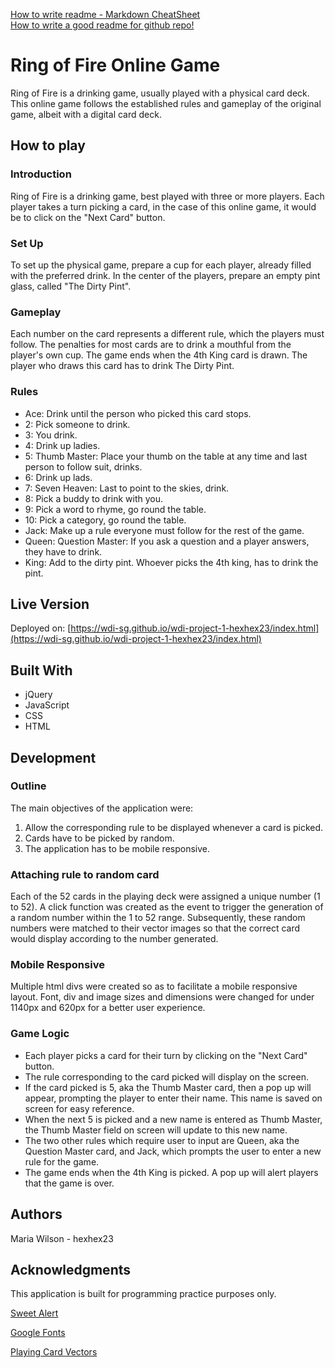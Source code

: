[How to write readme - Markdown CheatSheet](https://github.com/adam-p/markdown-here/wiki/Markdown-Cheatsheet)  
[How to write a good readme for github repo!](https://gist.github.com/PurpleBooth/109311bb0361f32d87a2)

# Ring of Fire Online Game
Ring of Fire is a drinking game, usually played with a physical card deck. This online game follows the established rules and gameplay of the original game, albeit with a digital card deck.

## How to play
### Introduction
Ring of Fire is a drinking game, best played with three or more players. Each player takes a turn picking a card, in the case of this online game, it would be to click on the "Next Card" button.

### Set Up
To set up the physical game, prepare a cup for each player, already filled with the preferred drink. In the center of the players, prepare an empty pint glass, called "The Dirty Pint".

### Gameplay
Each number on the card represents a different rule, which the players must follow. The penalties for most cards are to drink a mouthful from the player's own cup. The game ends when the 4th King card is drawn. The player who draws this card
has to drink The Dirty Pint.

### Rules

* Ace: Drink until the person who picked this card stops.
* 2: Pick someone to drink.
* 3: You drink.
* 4: Drink up ladies.
* 5: Thumb Master: Place your thumb on the table at any time and last person to follow suit, drinks.
* 6: Drink up lads.
* 7: Seven Heaven: Last to point to the skies, drink.
* 8: Pick a buddy to drink with you.
* 9: Pick a word to rhyme, go round the table.
* 10: Pick a category, go round the table.
* Jack: Make up a rule everyone must follow for the rest of the game.
* Queen: Question Master: If you ask a question and a player answers, they have to drink.
* King: Add to the dirty pint. Whoever picks the 4th king, has to drink the pint.

## Live Version

Deployed on: [https://wdi-sg.github.io/wdi-project-1-hexhex23/index.html](https://wdi-sg.github.io/wdi-project-1-hexhex23/index.html)


## Built With
* jQuery
* JavaScript
* CSS
* HTML

## Development
### Outline
The main objectives of the application were:
1) Allow the corresponding rule to be displayed whenever a card is picked.
2) Cards have to be picked by random.
3) The application has to be mobile responsive.

### Attaching rule to random card

Each of the 52 cards in the playing deck were assigned a unique number (1 to 52). A click function was created as the event to trigger the generation of a random number within the 1 to 52 range. Subsequently, these random numbers were matched to their vector images so that the correct card would display according to the number generated.

### Mobile Responsive
Multiple html divs were created so as to facilitate a mobile responsive layout. Font, div and image sizes and dimensions were changed for under 1140px and 620px for a better user experience.

### Game Logic
* Each player picks a card for their turn by clicking on the "Next Card" button.
* The rule corresponding to the card picked will display on the screen.
* If the card picked is 5, aka the Thumb Master card, then a pop up will appear, prompting the player to enter their name. This name is saved on screen for easy reference.
* When the next 5 is picked and a new name is entered as Thumb Master, the Thumb Master field on screen will update to this new name.
* The two other rules which require user to input are Queen, aka the Question Master card, and Jack, which prompts the user to enter a new rule for the game.
* The game ends when the 4th King is picked. A pop up will alert players that the game is over. 

## Authors
Maria Wilson - hexhex23

## Acknowledgments
This application is built for programming practice purposes only.

[Sweet Alert](http://t4t5.github.io/sweetalert/)

[Google Fonts](https://fonts.googleapis.com/css?family=Oswald|Pacifico)

[Playing Card Vectors](https://code.google.com/archive/p/vector-playing-cards/)
